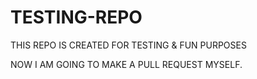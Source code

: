 # TESTING-REPO
THIS REPO IS CREATED FOR TESTING &amp; FUN PURPOSES 

NOW I AM GOING TO MAKE A PULL REQUEST MYSELF.
